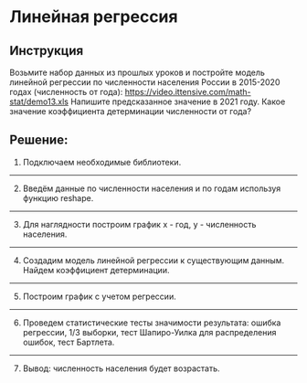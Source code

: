 # Линейная регрессия
## Инструкция
Возьмите набор данных из прошлых уроков и постройте модель линейной регрессии по численности населения России в 2015-2020 годах (численность от года):
https://video.ittensive.com/math-stat/demo13.xls
Напишите предсказанное значение в 2021 году. Какое значение коэффициента детерминации численности от года?
## Решение:
1) Подключаем необходимые библиотеки.
___
2) Введём данные по численности населения и по годам используя функцию reshape.
___
3) Для наглядности построим график х - год, у - численность населения.
___
4) Создадим модель линейной регрессии к существующим данным. Найдем коэффициент детерминации. 
___
5) Построим график с учетом регрессии.
___
6) Проведем статистические тесты значимости результата: ошибка регрессии, 1/3 выборки, тест Шапиро-Уилка для распределения ошибок, тест Бартлета.
___
7) Вывод: численность населения будет возрастать.
